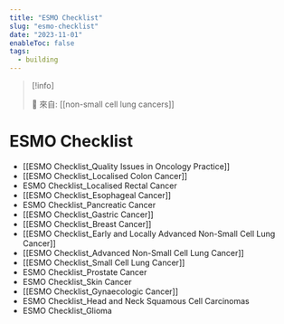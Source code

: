 ```yaml
---
title: "ESMO Checklist"
slug: "esmo-checklist"
date: "2023-11-01"
enableToc: false
tags:
  - building
---
```


> [!info]
>
> 🌱 來自: [[non-small cell lung cancers]]

# ESMO Checklist

- [[ESMO Checklist_Quality Issues in Oncology Practice]]
- [[ESMO Checklist_Localised Colon Cancer]]
- ESMO Checklist_Localised Rectal Cancer
- [[ESMO Checklist_Esophageal Cancer]]
- ESMO Checklist_Pancreatic Cancer
- [[ESMO Checklist_Gastric Cancer]]
- [[ESMO Checklist_Breast Cancer]]
- [[ESMO Checklist_Early and Locally Advanced Non-Small Cell Lung Cancer]]
- [[ESMO Checklist_Advanced Non-Small Cell Lung Cancer]]
- [[ESMO Checklist_Small Cell Lung Cancer]]
- ESMO Checklist_Prostate Cancer
- ESMO Checklist_Skin Cancer
- [[ESMO Checklist_Gynaecologic Cancer]]
- ESMO Checklist_Head and Neck Squamous Cell Carcinomas
- ESMO Checklist_Glioma
